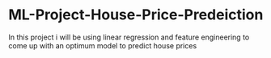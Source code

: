 # ML-Project-House-Price-Predeiction
In this project i will be using linear regression and feature engineering to come up with an optimum model to predict house prices
